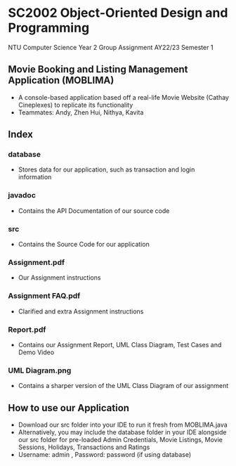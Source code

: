 # SC2002 Object-Oriented Design and Programming
NTU Computer Science Year 2 Group Assignment AY22/23 Semester 1

## Movie Booking and Listing Management Application (MOBLIMA)
- A console-based application based off a real-life Movie Website (Cathay Cineplexes) to replicate its functionality
- Teammates: Andy, Zhen Hui, Nithya, Kavita

## Index

### database
- Stores data for our application, such as transaction and login information

### javadoc
- Contains the API Documentation of our source code

### src
- Contains the Source Code for our application

### Assignment.pdf
- Our Assignment instructions

### Assignment FAQ.pdf
- Clarified and extra Assignment instructions

### Report.pdf
- Contains our Assignment Report, UML Class Diagram, Test Cases and Demo Video

### UML Diagram.png
- Contains a sharper version of the UML Class Diagram of our assignment

## How to use our Application
- Download our src folder into your IDE to run it fresh from MOBLIMA.java
- Alternatively, you may include the database folder in your IDE alongside our src folder for pre-loaded Admin Credentials, Movie Listings, Movie Sessions, Holidays, Transactions and Ratings
- Username: admin , Password: password (if using database)

